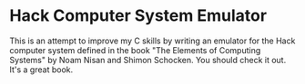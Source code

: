 # Hack Computer System Emulator
This is an attempt to improve my C skills by writing an emulator for the Hack computer system defined in the book "The Elements of Computing Systems" by Noam Nisan and Shimon Schocken. You should check it out. It's a great book.
